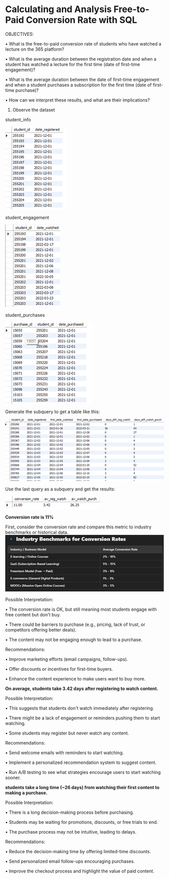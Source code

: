 # Calculating and Analysis Free-to-Paid Conversion Rate with SQL

OBJECTIVES:

•	What is the free-to-paid conversion rate of students who have watched a lecture on the 365 platform?

•	What is the average duration between the registration date and when a student has watched a lecture for the first time (date of first-time engagement)?

•	What is the average duration between the date of first-time engagement and when a student purchases a subscription for the first time (date of first-time purchase)?

•	How can we interpret these results, and what are their implications?


1.	Observe the dataset
   
student_info

![image alt](https://github.com/allenissuperme/Calculating-Free-to-Paid-Conversion-Rate-with-SQL/blob/main/Picture1.png?raw=true)
 
student_engagement

![image alt](https://github.com/allenissuperme/Calculating-Free-to-Paid-Conversion-Rate-with-SQL/blob/main/Picture2.png?raw=true)
 
student_purchases

![image alt](https://github.com/allenissuperme/Calculating-Free-to-Paid-Conversion-Rate-with-SQL/blob/main/Picture3.png?raw=true)

Generate the subquery to get a table like this:

![image alt](https://github.com/allenissuperme/Calculating-Free-to-Paid-Conversion-Rate-with-SQL/blob/main/Picture4.png?raw=true)


Use the last query as a subquery and get the results:

![image alt](https://github.com/allenissuperme/Calculating-Free-to-Paid-Conversion-Rate-with-SQL/blob/main/Result.png?raw=true)

__Conversion rate is 11%__

First, consider the conversion rate and compare this metric to industry benchmarks or historical data. 
![image alt](https://github.com/allenissuperme/Calculating-Free-to-Paid-Conversion-Rate-with-SQL/blob/main/Picture5.png?raw=true) 

Possible Interpretation:

•	The conversion rate is OK, but still meaning most students engage with free content but don't buy.

•	There could be barriers to purchase (e.g., pricing, lack of trust, or competitors offering better deals).

•	The content may not be engaging enough to lead to a purchase.

Recommendations:

•	Improve marketing efforts (email campaigns, follow-ups).

•	Offer discounts or incentives for first-time buyers.

•	Enhance the content experience to make users want to buy more.

>
>

__On average, students take 3.42 days after registering to watch content.__

Possible Interpretation:

•	This suggests that students don't watch immediately after registering.

•	There might be a lack of engagement or reminders pushing them to start watching.

•	Some students may register but never watch any content.

Recommendations:

•	Send welcome emails with reminders to start watching.

•	Implement a personalized recommendation system to suggest content.

•	Run A/B testing to see what strategies encourage users to start watching sooner.



__students take a long time (~26 days) from watching their first content to making a purchase.__

 Possible Interpretation:
 
•	There is a long decision-making process before purchasing.

•	Students may be waiting for promotions, discounts, or free trials to end.

•	The purchase process may not be intuitive, leading to delays.

Recommendations:

•	Reduce the decision-making time by offering limited-time discounts.

•	Send personalized email follow-ups encouraging purchases.

•	Improve the checkout process and highlight the value of paid content.

